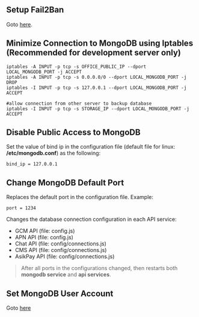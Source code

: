 ## Setup Fail2Ban
Goto [here](https://www.digitalocean.com/community/tutorials/how-to-protect-ssh-with-fail2ban-on-debian-7).

## Minimize Connection to MongoDB using Iptables (Recommended for development server only)
```
iptables -A INPUT -p tcp -s OFFICE_PUBLIC_IP --dport LOCAL_MONGODB_PORT -j ACCEPT
iptables -A INPUT -p tcp -s 0.0.0.0/0 --dport LOCAL_MONGODB_PORT -j DROP
iptables -I INPUT -p tcp -s 127.0.0.1 --dport LOCAL_MONGODB_PORT -j ACCEPT

#allow connection from other server to backup database
iptables -I INPUT -p tcp -s STORAGE_IP --dport LOCAL_MONGODB_PORT -j ACCEPT
```
## Disable Public Access to MongoDB
Set the value of bind ip in the configuration file (default file for linux: **/etc/mongodb.conf**) as the following:
```
bind_ip = 127.0.0.1
```

## Change MongoDB Default Port
Replaces the default port in the configuration file. Example:
```
port = 1234
```

Changes the database connection configuration in each API service:
* GCM API (file: config.js)
* APN API (file: config.js)
* Chat API (file: config/connections.js)
* CMS API (file: config/connections.js)
* AsikPay API (file: config/connections.js)

> After all ports in the configurations changed, then restarts both **mongodb service** and **api services**.

## Set MongoDB User Account
Goto [here](https://www.cyberciti.biz/faq/how-to-secure-mongodb-nosql-production-database/)
